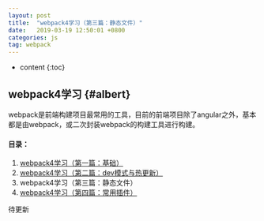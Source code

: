```yaml
---
layout: post
title:  "webpack4学习（第三篇：静态文件）"
date:   2019-03-19 12:50:01 +0800
categories: js
tag: webpack
---
```


* content
{:toc}


webpack4学习			{#albert}
------------------------

webpack是前端构建项目最常用的工具，目前的前端项目除了angular之外，基本都是由webpack，或二次封装webpack的构建工具进行构建。

#### 目录：
1. [webpack4学习（第一篇：基础）](https://albertshen12.github.io/2019/03/19/webpack4-1/)
2. [webpack4学习（第二篇：dev模式与热更新）](https://albertshen12.github.io/2019/03/19/webpack4-2/)
3. webpack4学习（第三篇：静态文件）
4. [webpack4学习（第四篇：常用插件）](https://albertshen12.github.io/2019/03/19/webpack4-4/)

待更新


